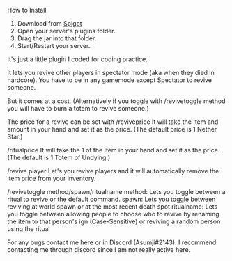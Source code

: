 How to Install

1. Download from [Spigot](https://www.spigotmc.org/resources/hardcore-revive.90274/)
2. Open your server's plugins folder.
3. Drag the jar into that folder.
4. Start/Restart your server.


It's just a little plugin I coded for coding practice.

It lets you revive other players in spectator mode (aka when they died in hardcore).
You have to be in any gamemode except Spectator to revive someone.

But it comes at a cost.
(Alternatively if you toggle with /revivetoggle method you will have to burn a totem to revive someone.)

The price for a revive can be set with
/reviveprice
It will take the Item and amount in your hand and set it as the price.
(The default price is 1 Nether Star.)

/ritualprice
It will take the 1 of the Item in your hand and set it as the price.
(The default is 1 Totem of Undying.)

/revive player
Let's you revive players and it will automatically remove the item price from your inventory.

/revivetoggle method/spawn/ritualname
method: Lets you toggle between a ritual to revive or the default command.
spawn: Lets you toggle between reviving at world spawn or at the most recent death spot
ritualname: Lets you toggle between allowing people to choose who to revive by renaming the item to that person's ign (Case-Sensitive) or reviving a random person using the ritual

For any bugs contact me here or in Discord (Asumji#2143).
I recommend contacting me through discord since I am not really active here.
